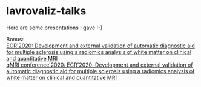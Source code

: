 # lavrovaliz-talks
Here are some presentations I gave :-)

Bonus:  
[ECR'2020: Development and external validation of automatic diagnostic aid for multiple sclerosis using a radiomics analysis of white matter on clinical and quantitative MRI](https://youtu.be/kDz0tJAcrxs)  
[qMRI conference'2020: ECR'2020: Development and external validation of automatic diagnostic aid for multiple sclerosis using a radiomics analysis of white matter on clinical and quantitative MRI](https://www.youtube.com/watch?v=c3GPYsQrAVw)
